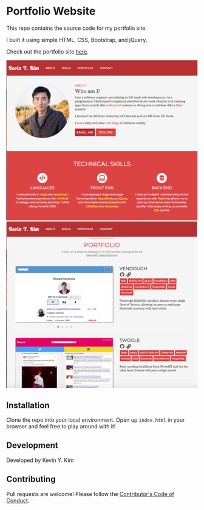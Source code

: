# Portfolio Website

This repo contains the source code for my portfolio site.

I built it using simple HTML, CSS, Bootstrap, and jQuery.

Check out the portfolio site [here](https://kevinyckim.netlify.com/).

![Portfolio1](kevink1.png)
![Portfolio2](kevink2.png)

## Installation

Clone the repo into your local environment.  Open up `index.html` in your browser and feel free to play around with it!

## Development

Developed by Kevin Y. Kim

## Contributing

Pull requests are welcome! Please follow the [Contributor's Code of Conduct](https://www.contributor-covenant.org/).
